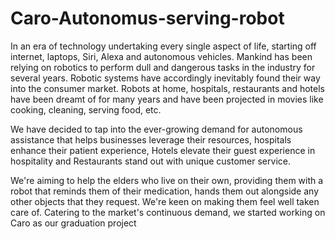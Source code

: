 # Caro-Autonomus-serving-robot
In an era of technology undertaking every single aspect of life, starting off internet, laptops, Siri, Alexa and autonomous vehicles. Mankind has been relying on robotics to perform dull and dangerous tasks in the industry for several years. Robotic systems have accordingly inevitably found their way into the consumer market. Robots at home, hospitals, restaurants and hotels have been dreamt of for many years and have been projected in movies like cooking, cleaning, serving food, etc. 

We have decided to tap into the ever-growing demand for autonomous assistance that helps businesses leverage their resources, hospitals enhance their patient experience, Hotels elevate their guest experience in hospitality and Restaurants stand out with unique customer service.

We're aiming to help the elders who live on their own,  providing them with a robot that reminds them of their medication, hands them out alongside any other objects that they request. We're keen on making them feel well taken care of. 
Catering to the market's continuous demand, we started working on Caro as our graduation project 
